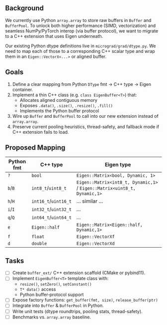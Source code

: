 ## Background

We currently use Python `array.array` to store raw buffers in `Buffer` and `BufferPool`.
To unlock both higher performance (SIMD, vectorization) and seamless NumPy/PyTorch interop (via buffer protocol), we want to migrate to a C++ extension that uses Eigen underneath.

Our existing Python dtype definitions live in `micrograd/grad/dtype.py`.  We need to map each of those to a corresponding C++ scalar type and wrap them in an `Eigen::VectorX<...>` or aligned buffer.

## Goals

1. Define a clear mapping from Python `DType` fmt → C++ type → Eigen container.
2. Implement a thin C++ class (e.g. `class EigenBuffer<T>`) that:
   - Allocates aligned contiguous memory
   - Exposes `.data()`, `.size()`, `.resize()`, `.fill()`
   - Implements the Python buffer protocol
3. Wire up `Buffer` and `BufferPool` to call into our new extension instead of `array.array`.
4. Preserve current pooling heuristics, thread-safety, and fallback mode if C++ extension fails to load.

## Proposed Mapping

| Python fmt | C++ type       | Eigen type                             |
|------------|----------------|----------------------------------------|
| `?`        | `bool`         | `Eigen::Matrix<bool, Dynamic, 1>`      |
| `b`/`B`    | `int8_t`/`uint8_t`  | `Eigen::Matrix<int8_t, Dynamic,1>` / `Eigen::Matrix<uint8_t, Dynamic,1>` |
| `h`/`H`    | `int16_t`/`uint16_t` | … similar …                           |
| `i`/`I`    | `int32_t`/`uint32_t` | …                                    |
| `q`/`Q`    | `int64_t`/`uint64_t` | …                                    |
| `e`        | `Eigen::half`  | `Eigen::Matrix<Eigen::half, Dynamic,1>` |
| `f`        | `float`        | `Eigen::VectorXf`                     |
| `d`        | `double`       | `Eigen::VectorXd`                     |

## Tasks

- [ ] Create `buffer_ext/` C++ extension scaffold (CMake or pybind11).
- [ ] Implement `EigenBuffer<T>` template class with:
  - `resize()`, `setZero()`, `setConstant()`
  - `T* data()` access
  - Python buffer‐protocol support
- [ ] Expose factory functions: `get_buffer(fmt, size)`, `release_buffer(ptr)`
- [ ] Integrate into `Buffer` & `BufferPool` in Python.
- [ ] Write unit tests (dtype roundtrips, pooling stats, thread-safety).
- [ ] Benchmarks vs. `array.array` baseline.
